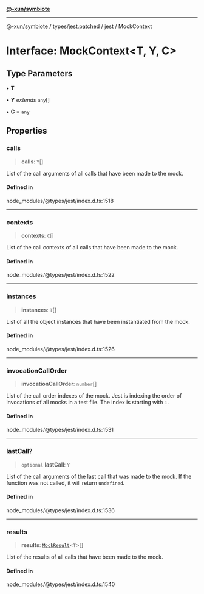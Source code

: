 [**@-xun/symbiote**](../../../../../README.md)

***

[@-xun/symbiote](../../../../../README.md) / [types/jest.patched](../../../README.md) / [jest](../README.md) / MockContext

# Interface: MockContext\<T, Y, C\>

## Type Parameters

• **T**

• **Y** *extends* `any`[]

• **C** = `any`

## Properties

### calls

> **calls**: `Y`[]

List of the call arguments of all calls that have been made to the mock.

#### Defined in

node\_modules/@types/jest/index.d.ts:1518

***

### contexts

> **contexts**: `C`[]

List of the call contexts of all calls that have been made to the mock.

#### Defined in

node\_modules/@types/jest/index.d.ts:1522

***

### instances

> **instances**: `T`[]

List of all the object instances that have been instantiated from the mock.

#### Defined in

node\_modules/@types/jest/index.d.ts:1526

***

### invocationCallOrder

> **invocationCallOrder**: `number`[]

List of the call order indexes of the mock. Jest is indexing the order of
invocations of all mocks in a test file. The index is starting with `1`.

#### Defined in

node\_modules/@types/jest/index.d.ts:1531

***

### lastCall?

> `optional` **lastCall**: `Y`

List of the call arguments of the last call that was made to the mock.
If the function was not called, it will return `undefined`.

#### Defined in

node\_modules/@types/jest/index.d.ts:1536

***

### results

> **results**: [`MockResult`](../type-aliases/MockResult.md)\<`T`\>[]

List of the results of all calls that have been made to the mock.

#### Defined in

node\_modules/@types/jest/index.d.ts:1540

